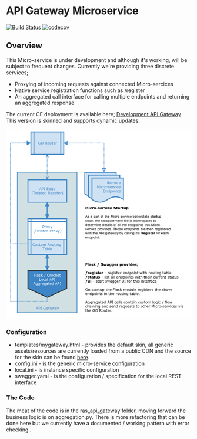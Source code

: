# API Gateway Microservice
[![Build Status](https://travis-ci.org/ONSdigital/ras-api-gateway.svg?branch=master)](https://travis-ci.org/ONSdigital/ras-api-gateway)
[![codecov](https://codecov.io/gh/onsdigital/ras-api-gateway/branch/master/graph/badge.svg)](https://codecov.io/gh/onsdigital/ras-api-gateway)

## Overview

This Micro-service is under development and although it's working, will be subject
to frequent changes. Currently we're providing three discrete services;

* Proxying of incoming requests against connected Micro-sercices
* Native service registration functions such as /register
* An aggregated call interface for calling multiple endpoints and returning an aggregated response

The current CF deployment is available here; [Development API Gateway](https://api-demo.apps.mvp.onsclofo.uk/api/1.0.0/mygateway)
This version is skinned and supports dynamic updates.

![api_gateway_architecture.png](api_gateway_architecture.png)

### Configuration

* templates/mygateway.html - provides the default skin, all generic assets/resources
are currently loaded from a public CDN and the source for the skin can be found [here](https://github.com/puikinsh/gentelella).
* config.ini - is the generic micro-service configuration
* local.ini - is instance specific configuration
* swagger.yaml - is the configuration / specification for the local REST interface

### The Code

The meat of the code is in the ras_api_gateway folder, moving forward the business logic is
on aggregation.py. There is more refactoring that can be done here but we currently have a
documented / working pattern with error checking
.
